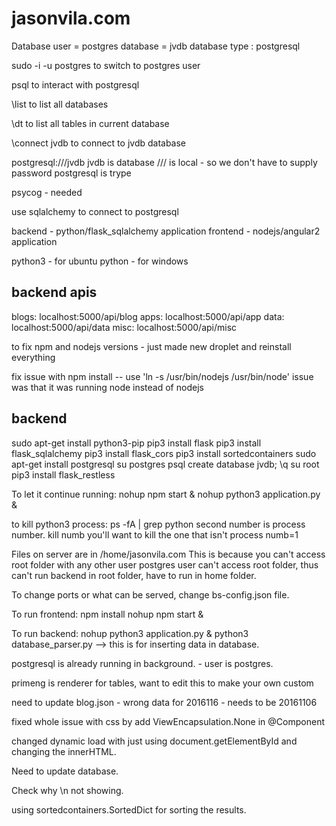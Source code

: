 # jasonvila.com

Database
user = postgres
database = jvdb
database type : postgresql

sudo -i -u postgres
to switch to postgres user

psql
to interact with postgresql

\list
to list all databases

\dt
to list all tables in current database

\connect jvdb
to connect to jvdb database

postgresql:///jvdb
jvdb is database
/// is local - so we don't have to supply password
postgresql is trype

psycog - needed

use sqlalchemy to connect to postgresql

backend - python/flask_sqlalchemy application
frontend - nodejs/angular2 application

python3 - for ubuntu
python - for windows

backend apis
------------

blogs: localhost:5000/api/blog
apps: localhost:5000/api/app
data: localhost:5000/api/data
misc: localhost:5000/api/misc


to fix npm and nodejs versions - just made new droplet and reinstall everything


fix issue with npm install -- 
use 'ln -s /usr/bin/nodejs /usr/bin/node'
issue was that it was running node instead of nodejs

backend
--------
sudo apt-get install python3-pip
pip3 install flask
pip3 install flask_sqlalchemy
pip3 install flask_cors
pip3 install sortedcontainers
sudo apt-get install postgresql
su postgres
psql
create database jvdb;
\q
su root
pip3 install flask_restless


To let it continue running:
nohup npm start &
nohup python3 application.py &

to kill python3 process:
ps -fA | grep python
second number is process number.
kill numb
you'll want to kill the one that isn't process numb=1

Files on server are in /home/jasonvila.com
This is because you can't access root folder with any other user
postgres user can't access root folder, thus can't run backend in root folder, have to run in home folder.

To change ports or what can be served, change bs-config.json file.

To run frontend:
npm install
nohup npm start &

To run backend:
nohup python3 application.py &
python3 database_parser.py --> this is for inserting data in database.

postgresql is already running in background. - user is postgres.


primeng is renderer for tables, want to edit this to make your own custom

need to update blog.json - wrong data for 2016116 - needs to be 20161106

fixed whole issue with css by add ViewEncapsulation.None in @Component

changed dynamic load with just using document.getElementById and changing the innerHTML.

Need to update database.

Check why \n not showing.

using sortedcontainers.SortedDict for sorting the results.